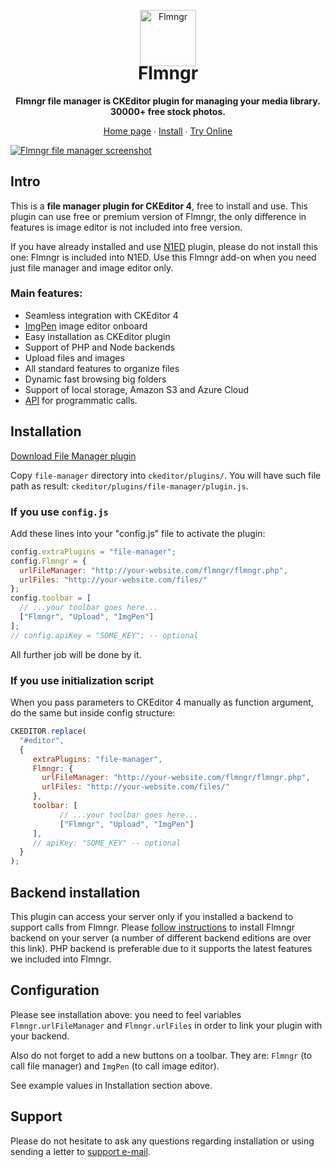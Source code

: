 <p align="center">
    <a href="https://flmngr.com/"><img src="https://flmngr.com/img/Flmngr.png" alt="Flmngr" width="90" /></a>
</p>

<h1 align="center" style="margin-top:-20px">Flmngr</h1>

<p align="center">
    <strong>Flmngr file manager is CKEditor plugin for managing your media library. 30000+ free stock photos. </strong>
</p>

<p align="center">
    <a href="https://flmngr.com/">Home page</a> ∙ <a href="https://flmngr.com/doc/install-ckeditor-plugin/">Install</a> ∙ <a href="https://codepen.io/N1ED/pen/eYJmXvd">Try Online</a>
</p>

[![Flmngr file manager screenshot](https://flmngr.com/img/browsing.jpg)](https://flmngr.com)

## Intro

This is a **file manager plugin for CKEditor 4**, free to install and use. This plugin can use free or premium version of Flmngr, the only difference in features is image editor is not included into free version. 

If you have already installed and use [N1ED](https://n1ed.com) plugin, please do not install this one: Flmngr is included into N1ED. Use this Flmngr add-on when you need just file manager and image editor only.

### Main features:

- Seamless integration with CKEditor 4
- [ImgPen](https://imgpen.com) image editor onboard
- Easy installation as CKEditor plugin
- Support of PHP and Node backends
- Upload files and images
- All standard features to organize files
- Dynamic fast browsing big folders
- Support of local storage, Amazon S3 and Azure Cloud
- [API](https://flmngr.com/api/classes/flmngr.html) for programmatic calls.

## Installation

[Download File Manager plugin](https://flmngr.com/download/flmngr-ckeditor.zip)

Copy `file-manager` directory into `ckeditor/plugins/`.
You will have such file path as result: `ckeditor/plugins/file-manager/plugin.js`.

### If you use `config.js`
Add these lines into your "config.js" file to activate the plugin:
```js
config.extraPlugins = "file-manager";
config.Flmngr = {
  urlFileManager: "http://your-website.com/flmngr/flmngr.php",
  urlFiles: "http://your-website.com/files/"
};
config.toolbar = [
  // ...your toolbar goes here...
  ["Flmngr", "Upload", "ImgPen"]
];
// config.apiKey = "SOME_KEY"; -- optional
```
All further job will be done by it.

### If you use initialization script
When you pass parameters to CKEditor 4 manually as function argument, do the same but inside config structure:
```js
CKEDITOR.replace(
  "#editor",
  {
     extraPlugins: "file-manager",
     Flmngr: {
       urlFileManager: "http://your-website.com/flmngr/flmngr.php",
       urlFiles: "http://your-website.com/files/"  
     },
     toolbar: [
           // ...your toolbar goes here...
           ["Flmngr", "Upload", "ImgPen"]
     ],
     // apiKey: "SOME_KEY" -- optional
  }
);
```

## Backend installation

This plugin can access your server only if you installed a backend to support calls from Flmngr. Please [follow instructions](https://flmngr.com/doc/install-php-file-manager-composer) to install Flmngr backend on your server (a number of different backend editions are over this link). PHP backend is preferable due to it supports the latest features we included into Flmngr.

## Configuration

Please see installation above: you need to feel variables `Flmngr.urlFileManager` and `Flmngr.urlFiles` in order to link your plugin with your backend. 

Also do not forget to add a new buttons on a toolbar. They are: `Flmngr` (to call file manager) and `ImgPen` (to call image editor).

See example values in Installation section above.

## Support

Please do not hesitate to ask any questions regarding installation or using sending a letter to [support e-mail](support@n1ed.zendesk.com).